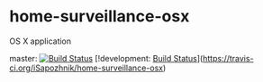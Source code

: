 # home-surveillance-osx
OS X application

master: [![Build Status](https://travis-ci.org/iSapozhnik/home-surveillance-osx.svg?branch=master)](https://travis-ci.org/iSapozhnik/home-surveillance-osx)
[!development: [Build Status](https://travis-ci.org/iSapozhnik/home-surveillance-osx.svg?branch=development)](https://travis-ci.org/iSapozhnik/home-surveillance-osx)
